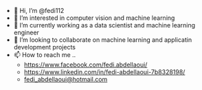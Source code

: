 - 👋 Hi, I’m @fedi112
- 👀 I’m interested in computer vision and machine learning
- 🌱 I’m currently working as a data scientist and machine learning engineer
- 💞️ I’m looking to collaborate on machine learning and applicatin development projects
- 📫 How to reach me ..
    - https://www.facebook.com/fedi.abdellaoui/
    - https://www.linkedin.com/in/fedi-abdellaoui-7b8328198/
    - fedi_abdellaoui@hotmail.com
<!---
fedi112/fedi112 is a ✨ special ✨ repository because its `README.md` (this file) appears on your GitHub profile.
You can click the Preview link to take a look at your changes.
--->
